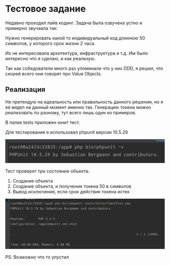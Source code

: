 # Тестовое задание

Недавно проходил лайв кодинг. Задача была озвучена устно и примерно звучаала так:

Нужно генерировать какой то индивидуальный код длинною 50 символов, у которого срок жизни 2 часа.

Их не интересовала архитектура, инфраструктура и т.д. Им было интересно что я сделаю, и как реализую.

Так как собедователи много раз упоминали что у них DDD, я решил, что скорей всего они говорят про Value Objects.

## Реализация

Не претендую на идеальность или правильность данного решения, но я ее видел на данный момент именно так. Генерацию токена можно реализовать по разному, тут всего лишь один из примеров.

В папке tests приложен юнит тест.

Для тестирования я использовал phpunit версии 10.5.29

![](images/1.png)

Тест проверет три состояние объекта:
1) Создание объекта
2) Создание объекта, и получение токена 50 в символов
3) Вывод исключения, если срок действия токена истек

![](images/2.png)

PS: Возможно что то упустил